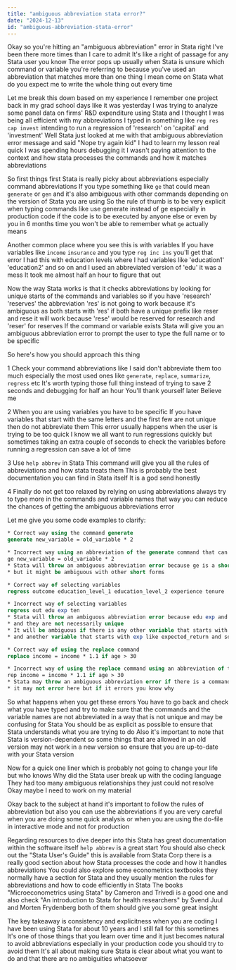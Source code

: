 ```yaml
---
title: "ambiguous abbreviation stata error?"
date: "2024-12-13"
id: "ambiguous-abbreviation-stata-error"
---
```


Okay so you're hitting an "ambiguous abbreviation" error in Stata right I've been there more times than I care to admit It's like a right of passage for any Stata user you know The error pops up usually when Stata is unsure which command or variable you're referring to because you've used an abbreviation that matches more than one thing I mean come on Stata what do you expect me to write the whole thing out every time

Let me break this down based on my experience I remember one project back in my grad school days like it was yesterday I was trying to analyze some panel data on firms' R&D expenditure using Stata and I thought I was being all efficient with my abbreviations I typed in something like `reg res cap invest` intending to run a regression of 'research' on 'capital' and 'investment' Well Stata just looked at me with that ambiguous abbreviation error message and said "Nope try again kid" I had to learn my lesson real quick I was spending hours debugging it I wasn't paying attention to the context and how stata processes the commands and how it matches abbreviations

So first things first Stata is really picky about abbreviations especially command abbreviations If you type something like `ge` that could mean `generate` or `gen` and it's also ambiguous with other commands depending on the version of Stata you are using So the rule of thumb is to be very explicit when typing commands like use generate instead of ge especially in production code if the code is to be executed by anyone else or even by you in 6 months time you won't be able to remember what `ge` actually means

Another common place where you see this is with variables If you have variables like `income` `insurance` and you type `reg inc ins` you'll get that error I had this with education levels where I had variables like 'education1' 'education2' and so on and I used an abbreviated version of 'edu' it was a mess It took me almost half an hour to figure that out

Now the way Stata works is that it checks abbreviations by looking for unique starts of the commands and variables so if you have 'research' 'reserves' the abbreviation 'res' is not going to work because it's ambiguous as both starts with 'res' if both have a unique prefix like reser and rese it will work because 'rese' would be reserved for research and 'reser' for reserves If the command or variable exists Stata will give you an ambiguous abbreviation error to prompt the user to type the full name or to be specific

So here's how you should approach this thing

1 Check your command abbreviations like I said don't abbreviate them too much especially the most used ones like `generate`, `replace`, `summarize`, `regress` etc It's worth typing those full thing instead of trying to save 2 seconds and debugging for half an hour You'll thank yourself later Believe me

2 When you are using variables you have to be specific If you have variables that start with the same letters and the first few are not unique then do not abbreviate them This error usually happens when the user is trying to be too quick I know we all want to run regressions quickly but sometimes taking an extra couple of seconds to check the variables before running a regression can save a lot of time

3 Use `help abbrev` in Stata This command will give you all the rules of abbreviations and how stata treats them This is probably the best documentation you can find in Stata itself It is a god send honestly

4 Finally do not get too relaxed by relying on using abbreviations always try to type more in the commands and variable names that way you can reduce the chances of getting the ambiguous abbreviations error

Let me give you some code examples to clarify:

```stata
* Correct way using the command generate
generate new_variable = old_variable * 2

* Incorrect way using an abbreviation of the generate command that can be confused with other commands
ge new_variable = old_variable * 2
* Stata will throw an ambiguous abbreviation error because ge is a short form for generate
* but it might be ambiguous with other short forms
```

```stata
* Correct way of selecting variables
regress outcome education_level_1 education_level_2 experience tenure

* Incorrect way of selecting variables
regress out edu exp ten
* Stata will throw an ambiguous abbreviation error because edu exp and ten are short forms of variables
* and they are not necessarily unique
* It will be ambiguous if there is any other variable that starts with edu like education_level_3
* and another variable that starts with exp like expected_return and so on
```

```stata
* Correct way of using the replace command
replace income = income * 1.1 if age > 30

* Incorrect way of using the replace command using an abbreviation of the replace command
rep income = income * 1.1 if age > 30
* Stata may throw an ambiguous abbreviation error if there is a command that starts with rep and also a user defined function
* it may not error here but if it errors you know why
```

So what happens when you get these errors You have to go back and check what you have typed and try to make sure that the commands and the variable names are not abbreviated in a way that is not unique and may be confusing for Stata You should be as explicit as possible to ensure that Stata understands what you are trying to do Also it's important to note that Stata is version-dependent so some things that are allowed in an old version may not work in a new version so ensure that you are up-to-date with your Stata version

Now for a quick one liner which is probably not going to change your life but who knows Why did the Stata user break up with the coding language They had too many ambiguous relationships they just could not resolve Okay maybe I need to work on my material

Okay back to the subject at hand it's important to follow the rules of abbreviation but also you can use the abbreviations if you are very careful when you are doing some quick analysis or when you are using the do-file in interactive mode and not for production

Regarding resources to dive deeper into this Stata has great documentation within the software itself `help abbrev` is a great start You should also check out the "Stata User's Guide" this is available from Stata Corp there is a really good section about how Stata processes the code and how it handles abbreviations You could also explore some econometrics textbooks they normally have a section for Stata and they usually mention the rules for abbreviations and how to code efficiently in Stata The books "Microeconometrics using Stata" by Cameron and Trivedi is a good one and also check "An introduction to Stata for health researchers" by Svend Juul and Morten Frydenberg both of them should give you some great insight

The key takeaway is consistency and explicitness when you are coding I have been using Stata for about 10 years and I still fall for this sometimes It's one of those things that you learn over time and it just becomes natural to avoid abbreviations especially in your production code you should try to avoid them It's all about making sure Stata is clear about what you want to do and that there are no ambiguities whatsoever
